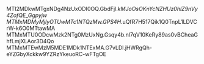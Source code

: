 MTI2MDkwMTgxNDg4NzUxODI0OQ.GbdFjl._kMJoOsOKnYcNZHUz0hlZ9nVy4ZofQE_Ggpyjw
MTMxMDMyMjIyOTUwMTc1NTQzMw.GPS4H_.uQfR7H517Qik1Q0TnpL1LDVCrW-k6O0MTtawMA
MTMxMTU0ODcwMzk2NTg0MzUxNg.Gsqy4b.nl7qV10KeRy89as0vBCheaGhfLmjXLAor3D4Qo
MTMxMTEwMzM5MDE1MDk1NTExMA.G7vLDl.jHWRgQh-eYZGbyXckkw9YZRzYkeuoRC-wFTgOE
